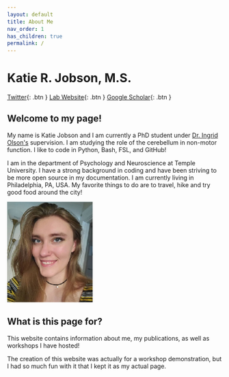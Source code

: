 ```yaml
---
layout: default
title: About Me
nav_order: 1
has_children: true
permalink: /
---
```

# Katie R. Jobson, M.S.
[Twitter](https://twitter.com/KatieJobson1){: .btn }
[Lab Website](https://sites.temple.edu/cnltu/){: .btn }
[Google Scholar](https://scholar.google.com/citations?hl=en&user=8IMopbIAAAAJ){: .btn }


## Welcome to my page!

My name is Katie Jobson and I am currently a PhD student under [Dr. Ingrid Olson's](https://sites.temple.edu/cnltu/ingrid-olson-phd/) supervision. I am studying the role of the cerebellum in non-motor function. I like to code in Python, Bash, FSL, and GitHub!

I am in the department of Psychology and Neuroscience at Temple University. I have a strong background in coding and have been striving to be more open source in my documentation. I am currently living in Philadelphia, PA, USA. My favorite things to do are to travel, hike and try good food around the city!

<img src="/assets/images/me_resize.jpg" alt="drawing" width="200"/>

## What is this page for?

This website contains information about me, my publications, as well as workshops I have hosted!

The creation of this website was actually for a workshop demonstration, but I had so much fun with it that I kept it as my actual page. 
